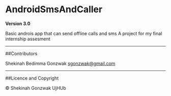 # AndroidSmsAndCaller

**Version 3.0** 

Basic androis app that can send offline calls and sms
A project for my final internship assesment

---

##Contributors

Shekinah Bedimma Gonzwak <sgonzwak@gmail.com>

---

##Licence and Copyright

© Shekinah Gonzwak UjHUb
